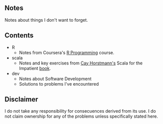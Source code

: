 ## Notes

Notes about things I don't want to forget.

## Contents

* R
  * Notes from Coursera's [R Programming](http://class.coursera.org/rprog-031) course.
* scala
  * Notes and key exercises from [Cay Horstmann's](http://horstmann.com/) Scala for the Impatient [book](http://www.amazon.com/Scala-Impatient-Cay-S-Horstmann/dp/0321774094/ref=sr_1_1?s=books&ie=UTF8&qid=1439480559&sr=1-1&keywords=scala+for+the+impatient).
* dev
  * Notes about Software Development
  * Solutions to problems I've encountered

## Disclaimer

I do not take any responsibility for consecuences derived from its use. I do not claim ownership for any of the problems unless specifically stated here.
